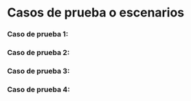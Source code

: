 # Casos de prueba o escenarios

### Caso de prueba 1: 


### Caso de prueba 2: 


### Caso de prueba 3:



### Caso de prueba 4: 

